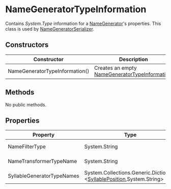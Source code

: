 # NameGeneratorTypeInformation

Contains *System.Type* information for a [NameGenerator](namegenerator.md)'s properties. This class is used by [NameGeneratorSerializer](namegeneratorserializer.md).

## Constructors

| Constructor | Description |
|-------------|-------------|
| NameGeneratorTypeInformation() | Creates an empty [NameGeneratorTypeInformation](namegeneratortypeinformation.md). |

## Methods

No public methods.
## Properties

| Property | Type | Description |
|----------|------|-------------|
| NameFilterType | System.String | The concrete type name of *Syllabore.NameGenerator.NameFilter*. |
| NameTransformerTypeName | System.String | The concrete type name of *Syllabore.NameGenerator.NameTransformer*. |
| SyllableGeneratorTypeNames | System.Collections.Generic.Dictionary &lt;[SyllablePosition](syllableposition.md),System.String&gt; | The concrete type names of the generators in *Syllabore.NameGenerator.SyllableGenerators*. |
